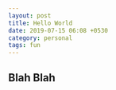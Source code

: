 ```yaml
---
layout: post
title: Hello World
date: 2019-07-15 06:08 +0530
category: personal
tags: fun
---
```


## Blah Blah